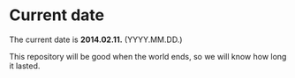 # Current date

The current date is **2014.02.11.** (YYYY.MM.DD.)

This repository will be good when the world ends, so we will know how long it lasted.